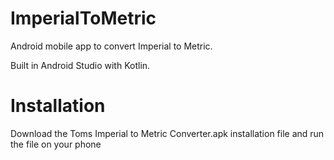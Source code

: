 # ImperialToMetric
Android mobile app to convert Imperial to Metric. 

Built in Android Studio with Kotlin.

# Installation
Download the Toms Imperial to Metric Converter.apk installation file and run the file on your phone
